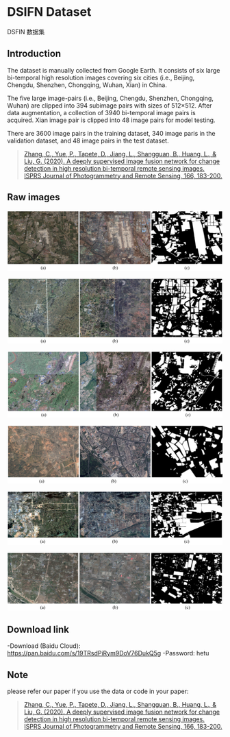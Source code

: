 # DSIFN Dataset
 DSFIN 数据集

## Introduction
The dataset is manually collected from Google Earth. It consists of six large bi-temporal high resolution images covering six cities (i.e., Beijing, Chengdu, Shenzhen, Chongqing, Wuhan, Xian) in China. 

The five large image-pairs (i.e., Beijing, Chengdu, Shenzhen, Chongqing, Wuhan) are clipped into 394 subimage pairs with sizes of 512×512. After data augmentation, a collection of 3940 bi-temporal image pairs is acquired. Xian image pair is clipped into 48 image pairs for model testing. 

There are 3600 image pairs in the training dataset, 340 image paris in the validation dataset, and 48 image pairs in the test dataset.

> [Zhang, C., Yue, P., Tapete, D., Jiang, L., Shangguan, B., Huang, L., & Liu, G. (2020). A deeply supervised image fusion network for change detection in high resolution bi-temporal remote sensing images. ISPRS Journal of Photogrammetry and Remote Sensing, 166, 183-200.](https://www.sciencedirect.com/science/article/abs/pii/S0924271620301532) 

## Raw images
![1](imgs/1.png)


![2](imgs/2.png)


![3](imgs/3.png)


![4](imgs/4.png)


![5](imgs/5.png)


![6](imgs/6.png)

## Download link

-Download (Baidu Cloud): https://pan.baidu.com/s/19TRsdPiRym9DoV76DukQ5g 
-Password: hetu

## Note
please refer our paper if you use the data or code in your paper:
> [Zhang, C., Yue, P., Tapete, D., Jiang, L., Shangguan, B., Huang, L., & Liu, G. (2020). A deeply supervised image fusion network for change detection in high resolution bi-temporal remote sensing images. ISPRS Journal of Photogrammetry and Remote Sensing, 166, 183-200.](https://www.sciencedirect.com/science/article/abs/pii/S0924271620301532) 

